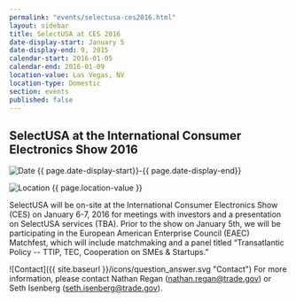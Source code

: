 ```yaml
---
permalink: "events/selectusa-ces2016.html"
layout: sidebar
title: SelectUSA at CES 2016
date-display-start: January 5
date-display-end: 9, 2015
calendar-start: 2016-01-05
calendar-end: 2016-01-09
location-value: Las Vegas, NV
location-type: Domestic
section: events
published: false
---
```


## SelectUSA at the International Consumer Electronics Show 2016

![Date](https://google.github.io/material-design-icons/action/svg/design/ic_event_24px.svg "Date") {{ page.date-display-start}}-{{ page.date-display-end}}

![Location](http://google.github.io/material-design-icons/social/svg/design/ic_location_city_24px.svg "Location") {{ page.location-value }}

SelectUSA will be on-site at the International Consumer Electronics Show (CES) on January 6-7, 2016 for meetings with investors and a presentation on SelectUSA services (TBA). Prior to the show on January 5th, we will be participating in the European American Enterprise Council (EAEC) Matchfest, which will include matchmaking and a panel titled “Transatlantic Policy -- TTIP, TEC, Cooperation on SMEs & Startups.”

![Contact]({{ site.baseurl }}/icons/question_answer.svg "Contact") For more information, please contact Nathan Regan (nathan.regan@trade.gov) or Seth Isenberg (seth.isenberg@trade.gov).

